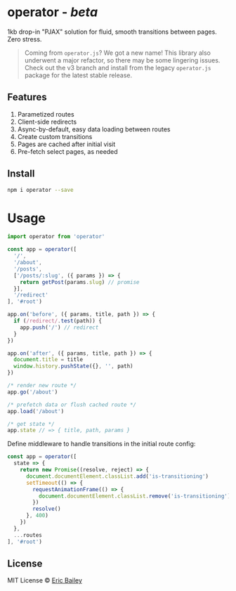 # operator - *beta*
1kb drop-in "PJAX" solution for fluid, smooth transitions between pages. Zero stress.

> Coming from `operator.js`? We got a new name! This library also underwent a
> major refactor, so there may be some lingering issues. Check out the v3 branch
> and install from the legacy `operator.js` package for the latest stable
> release.

## Features
1. Parametized routes
2. Client-side redirects
3. Async-by-default, easy data loading between routes
4. Create custom transitions
5. Pages are cached after initial visit
6. Pre-fetch select pages, as needed

## Install
```bash
npm i operator --save
```

# Usage
```javascript
import operator from 'operator'

const app = operator([
  '/',
  '/about',
  '/posts',
  ['/posts/:slug', ({ params }) => {
    return getPost(params.slug) // promise
  }],
  '/redirect'
], '#root')

app.on('before', ({ params, title, path }) => {
  if (/redirect/.test(path)) {
    app.push('/') // redirect
  }
})

app.on('after', ({ params, title, path }) => {
  document.title = title
  window.history.pushState({}, '', path)
})

/* render new route */
app.go('/about')

/* prefetch data or flush cached route */
app.load('/about')

/* get state */
app.state // => { title, path, params }
```
Define middleware to handle transitions in the initial route config:
```javascript
const app = operator([
  state => {
    return new Promise((resolve, reject) => {
      document.documentElement.classList.add('is-transitioning')
      setTimeout(() => {
        requestAnimationFrame(() => {
          document.documentElement.classList.remove('is-transitioning')
        })
        resolve()
      }, 400)
    })
  },
  ...routes
], '#root')
```

## License
MIT License © [Eric Bailey](https://estrattonbailey.com)
